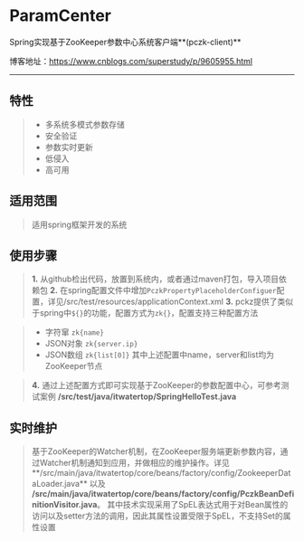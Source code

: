 # ParamCenter

Spring实现基于ZooKeeper参数中心系统客户端**(pczk-client)**

博客地址：https://www.cnblogs.com/superstudy/p/9605955.html

------
## 特性
> * 多系统多模式参数存储
> * 安全验证
> * 参数实时更新
> * 低侵入
> * 高可用

## 适用范围
> 适用spring框架开发的系统

## 使用步骤
> **1.** 从github检出代码，放置到系统内，或者通过maven打包，导入项目依赖包
> **2.** 在spring配置文件中增加`PczkPropertyPlaceholderConfiguer`配置，详见/src/test/resources/applicationContext.xml
> **3.** pckz提供了类似于spring中`${}`的功能，配置方式为`zk{}`，配置支持三种配置方法

> * 字符窜 `zk{name}`
> * JSON对象 `zk{server.ip}`
> * JSON数组 `zk{list[0]}`
> 其中上述配置中name，server和list均为ZooKeeper节点

> **4.** 通过上述配置方式即可实现基于ZooKeeper的参数配置中心，可参考测试案例 **/src/test/java/itwatertop/SpringHelloTest.java**

## 实时维护
> 基于ZooKeeper的Watcher机制，在ZooKeeper服务端更新参数内容，通过Watcher机制通知到应用，并做相应的维护操作。详见**/src/main/java/itwatertop/core/beans/factory/config/ZookeeperDataLoader.java** 以及 **/src/main/java/itwatertop/core/beans/factory/config/PczkBeanDefinitionVisitor.java**。
其中技术实现采用了SpEL表达式用于对Bean属性的访问以及setter方法的调用，因此其属性设置受限于SpEL，不支持Set的属性设置